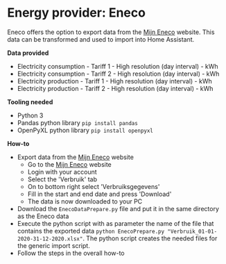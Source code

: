 # Energy provider: Eneco

Eneco offers the option to export data from the [Mijn Eneco](https://inloggen.eneco.nl/) website. This data can be transformed and used to import into Home Assistant.

**Data provided**
- Electricity consumption - Tariff 1 - High resolution (day interval) - kWh
- Electricity consumption - Tariff 2 - High resolution (day interval) - kWh
- Electricity production - Tariff 1 - High resolution (day interval) - kWh
- Electricity production - Tariff 2 - High resolution (day interval) - kWh

**Tooling needed**
- Python 3
- Pandas python library ```pip install pandas```
- OpenPyXL python library ```pip install openpyxl```

**How-to**
- Export data from the [Mijn Eneco](https://inloggen.eneco.nl/) website
    - Go to the [Mijn Eneco](https://inloggen.eneco.nl/) website
    - Login with your account
    - Select the 'Verbruik' tab
    - On to bottom right select 'Verbruiksgegevens'
    - Fill in the start and end date and press 'Download'
    - The data is now downloaded to your PC
- Download the ```EnecoDataPrepare.py``` file and put it in the same directory as the Eneco data
- Execute the python script with as parameter the name of the file that contains the exported data ```python EnecoPrepare.py "Verbruik_01-01-2020-31-12-2020.xlsx"```. The python script creates the needed files for the generic import script.
- Follow the steps in the overall how-to